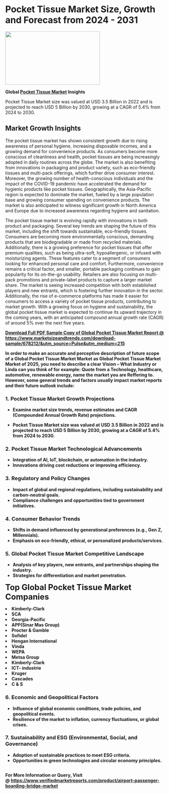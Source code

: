 <H1>Pocket Tissue Market Size, Growth and Forecast from 2024 - 2031</H1><img class="aligncenter size-medium wp-image-584254" src="https://thirdeyenews.in/wp-content/uploads/2024/09/Global-Market-Research-300x168.jpeg" alt="" width="300" height="168" /><p><strong>Global&nbsp;<a href="https://www.marketsizeandtrends.com/download-sample/678212/&amp;utm_source=Pulse&amp;utm_medium=215">Pocket Tissue Market</a> Insights</strong></p><p>Pocket Tissue Market size was valued at USD 3.5 Billion in 2022 and is projected to reach USD 5 Billion by 2030, growing at a CAGR of 5.4% from 2024 to 2030.</p><p><h2>Market Growth Insights</h2> <p>The pocket tissue market has shown consistent growth due to rising awareness of personal hygiene, increasing disposable incomes, and a growing demand for convenience products. As consumers become more conscious of cleanliness and health, pocket tissues are being increasingly adopted in daily routines across the globe. The market is also benefiting from innovations in packaging and product variety, such as eco-friendly tissues and multi-pack offerings, which further drive consumer interest. Moreover, the growing number of health-conscious individuals and the impact of the COVID-19 pandemic have accelerated the demand for hygienic products like pocket tissues. Geographically, the Asia-Pacific region is expected to dominate the market, fueled by a large population base and growing consumer spending on convenience products. The market is also anticipated to witness significant growth in North America and Europe due to increased awareness regarding hygiene and sanitation.</p> <p><strong><a href="#"></a></strong></p> <p>The pocket tissue market is evolving rapidly with innovations in both product and packaging. Several key trends are shaping the future of this market, including the shift towards sustainable, eco-friendly tissues. Consumers are becoming more environmentally conscious, demanding products that are biodegradable or made from recycled materials. Additionally, there is a growing preference for pocket tissues that offer premium qualities, such as being ultra-soft, hypoallergenic, or infused with moisturizing agents. These features cater to a segment of consumers looking for enhanced personal care and comfort. Furthermore, convenience remains a critical factor, and smaller, portable packaging continues to gain popularity for its on-the-go usability. Retailers are also focusing on multi-pack promotions and private-label products to capture a larger market share. The market is seeing increased competition with both established players and new entrants, which is fostering further innovation in the sector. Additionally, the rise of e-commerce platforms has made it easier for consumers to access a variety of pocket tissue products, contributing to market growth. With a growing focus on hygiene and sustainability, the global pocket tissue market is expected to continue its upward trajectory in the coming years, with an anticipated compound annual growth rate (CAGR) of around 5% over the next five years.</p> <p><strong><a href="#"></p><p><span class=""><strong>Download Full PDF Sample Copy of Global Pocket Tissue Market Report</strong> @ <a href="https://www.marketsizeandtrends.com/download-sample/678212/&amp;utm_source=Pulse&amp;utm_medium=215" target="_blank">https://www.marketsizeandtrends.com/download-sample/678212/&amp;utm_source=Pulse&amp;utm_medium=215</a></span></p><p>In order to make an accurate and perceptive description of future scope of a Global&nbsp;Pocket Tissue Market Market as Global&nbsp;Pocket Tissue Market Market of 2025, you need to describe a clear Vision &ndash; What Industry or Linda can you think of for example: Quote from a Technology, healthcare, automotive, renewable energy, name the market you are Reffering to. However, some general trends and factors usually impact market reports and their future outlook include:</p><h3>1.&nbsp;<strong>Pocket Tissue Market Growth Projections</strong></h3><ul><li>Examine market size trends, revenue estimates and CAGR (Compounded Annual Growth Rate) projections.</li><li><p>Pocket Tissue Market size was valued at USD 3.5 Billion in 2022 and is projected to reach USD 5 Billion by 2030, growing at a CAGR of 5.4% from 2024 to 2030.</p></li></ul><h3>2.&nbsp;<strong>Pocket Tissue Market Technological Advancements</strong></h3><ul><li>Integration of AI, IoT, blockchain, or automation in the industry.</li><li>Innovations driving cost reductions or improving efficiency.</li></ul><h3>3.&nbsp;<strong>Regulatory and Policy Changes</strong></h3><ul><li>Impact of global and regional regulations, including sustainability and carbon-neutral goals.</li><li>Compliance challenges and opportunities tied to government initiatives.</li></ul><h3>4.&nbsp;<strong>Consumer Behavior Trends</strong></h3><ul><li>Shifts in demand influenced by generational preferences (e.g., Gen Z, Millennials).</li><li>Emphasis on eco-friendly, ethical, or personalized products/services.</li></ul><h3>5.&nbsp;<strong>Global Pocket Tissue Market Competitive Landscape</strong></h3><ul><li>Analysis of key players, new entrants, and partnerships shaping the industry.</li><li>Strategies for differentiation and market penetration.</li></ul><p data-pm-slice="1 1 []"><span style="color: inherit; font-family: inherit; font-size: 25px;">Top Global Pocket Tissue Market Companies</span></p><div class="" data-test-id=""><p><li>Kimberly-Clark</li><li> SCA</li><li> Georgia-Pacific</li><li> APP(Sinar Mas Group)</li><li> Procter & Gamble</li><li> Sofidel</li><li> Hengan International</li><li> Vinda</li><li> WEPA</li><li> Metsa Group</li><li> Kimberly-Clark</li><li> ICT- industrie</li><li> Kruger</li><li> Cascades</li><li> C & S</li></p></div><h3>6.&nbsp;<strong>Economic and Geopolitical Factors</strong></h3><ul><li>Influence of global economic conditions, trade policies, and geopolitical events.</li><li>Resilience of the market to inflation, currency fluctuations, or global crises.</li></ul><h3>7.&nbsp;<strong>Sustainability and ESG (Environmental, Social, and Governance)</strong></h3><ul><li>Adoption of sustainable practices to meet ESG criteria.</li><li>Opportunities in green technologies and circular economy principles.</li></ul><h2><strong style="font-size: 14px;">For More Information or Query, Visit @&nbsp;</strong><a style="background-color: #ffffff; font-size: 14px;" href="https://www.marketsizeandtrends.com/report/pocket-tissue-market/" target="_blank">https://www.verifiedmarketreports.com/product/airport-passenger-boarding-bridge-market</a></h2>
